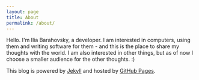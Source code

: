 ```yaml
---
layout: page
title: About
permalink: /about/
---
```


Hello. I'm Ilia Barahovsky, a developer. I am interested in computers, using
them and writing software for them - and this is the place to share my thoughts
with the world. I am also interested in other things, but as of now I choose a
smaller audience for the other thoughts. :)

This blog is powered by [Jekyll](http://jekyllrb.com/) and hosted by
[GitHub Pages](https://pages.github.com/).

